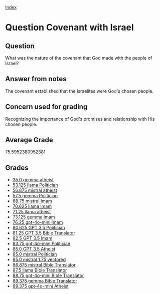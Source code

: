 
[Index](../../index.md)
# Question Covenant with Israel
## Question
What was the nature of the covenant that God made with the people of Israel?

## Answer from notes
The covenant established that the Israelites were God's chosen people.

## Concern used for grading
Recognizing the importance of God's promises and relationship with His chosen people.

## Average Grade
75.5952380952381

## Grades
 * [35.0 gemma atheist](../answers/gemma_atheist/Covenant_with_Israel.md)
 * [53.125 llama Politician](../answers/llama_Politician/Covenant_with_Israel.md)
 * [56.875 mistral atheist](../answers/mistral_atheist/Covenant_with_Israel.md)
 * [57.5 gemma Politician](../answers/gemma_Politician/Covenant_with_Israel.md)
 * [68.75 mistral Imam](../answers/mistral_Imam/Covenant_with_Israel.md)
 * [70.625 llama Imam](../answers/llama_Imam/Covenant_with_Israel.md)
 * [71.25 llama atheist](../answers/llama_atheist/Covenant_with_Israel.md)
 * [73.125 gemma Imam](../answers/gemma_Imam/Covenant_with_Israel.md)
 * [76.25 gpt-4o-mini Imam](../answers/gpt-4o-mini_Imam/Covenant_with_Israel.md)
 * [80.625 GPT 3.5 Politician](../answers/GPT_3.5_Politician/Covenant_with_Israel.md)
 * [81.25 GPT 3.5 Bible Translator](../answers/GPT_3.5_Bible_Translator/Covenant_with_Israel.md)
 * [82.5 GPT 3.5 Imam](../answers/GPT_3.5_Imam/Covenant_with_Israel.md)
 * [83.75 gpt-4o-mini Politician](../answers/gpt-4o-mini_Politician/Covenant_with_Israel.md)
 * [85.0 GPT 3.5 Atheist](../answers/GPT_3.5_Atheist/Covenant_with_Israel.md)
 * [85.0 mistral Politician](../answers/mistral_Politician/Covenant_with_Israel.md)
 * [85.0 mistral 1.75 vectored](../answers/mistral_1.75_vectored/Covenant_with_Israel.md)
 * [86.875 mistral Bible Translator](../answers/mistral_Bible_Translator/Covenant_with_Israel.md)
 * [87.5 llama Bible Translator](../answers/llama_Bible_Translator/Covenant_with_Israel.md)
 * [88.75 gpt-4o-mini Bible Translator](../answers/gpt-4o-mini_Bible_Translator/Covenant_with_Israel.md)
 * [89.375 gemma Bible Translator](../answers/gemma_Bible_Translator/Covenant_with_Israel.md)
 * [89.375 gpt-4o-mini Atheist](../answers/gpt-4o-mini_Atheist/Covenant_with_Israel.md)

